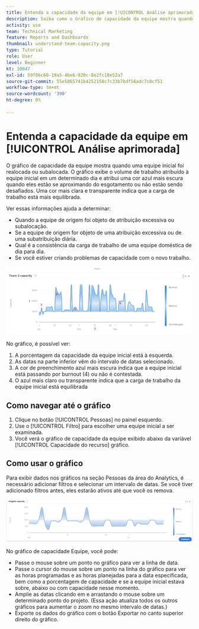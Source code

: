 ```yaml
---
title: Entenda a capacidade da equipe em [!UICONTROL Análise aprimorada]
description: Saiba como o Gráfico de capacidade da equipe mostra quando uma equipe inicial foi realocada ou subalocada.
activity: use
team: Technical Marketing
feature: Reports and Dashboards
thumbnail: understand-team-capacity.png
type: Tutorial
role: User
level: Beginner
kt: 10047
exl-id: 59f86c60-19a5-4be6-920c-8e2fc18e52a7
source-git-commit: 55e5065741b4252158c7c33b7bdf56adc7c8cf51
workflow-type: tm+mt
source-wordcount: '390'
ht-degree: 0%

---
```


# Entenda a capacidade da equipe em [!UICONTROL Análise aprimorada]

O gráfico de capacidade da equipe mostra quando uma equipe inicial foi realocada ou subalocada. O gráfico exibe o volume de trabalho atribuído à equipe inicial em um determinado dia e atribui uma cor azul mais escura quando eles estão se aproximando do esgotamento ou não estão sendo desafiados. Uma cor mais clara e transparente indica que a carga de trabalho está mais equilibrada.

Ver essas informações ajuda a determinar:

* Quando a equipe de origem foi objeto de atribuição excessiva ou subalocação.
* Se a equipe de origem for objeto de uma atribuição excessiva ou de uma subatribuição diária.
* Qual é a consistência da carga de trabalho de uma equipe doméstica de dia para dia.
* Se você estiver criando problemas de capacidade com o novo trabalho.

![Uma imagem que mostra um gráfico de capacidade de equipe com números em áreas descritas nos marcadores abaixo](assets/section-3-4.png)

No gráfico, é possível ver:

1. A porcentagem da capacidade da equipe inicial está à esquerda.
1. As datas na parte inferior vêm do intervalo de datas selecionado.
1. A cor de preenchimento azul mais escura indica que a equipe inicial está passando por burnout (4) ou não é contestada.
1. O azul mais claro ou transparente indica que a carga de trabalho da equipe inicial está equilibrada

## Como navegar até o gráfico

1. Clique no botão [!UICONTROL Pessoas] no painel esquerdo.
1. Use o [!UICONTROL Filtro] para escolher uma equipe inicial a ser examinada.
1. Você verá o gráfico de capacidade da equipe exibido abaixo da variável [!UICONTROL Capacidade do recurso] gráfico.

## Como usar o gráfico

Para exibir dados nos gráficos na seção Pessoas da área do Analytics, é necessário adicionar filtros e selecionar um intervalo de datas. Se você tiver adicionado filtros antes, eles estarão ativos até que você os remova.

![Uma imagem mostrando um gráfico de capacidade de equipe](assets/section-3-5.png)

No gráfico de capacidade Equipe, você pode:

* Passe o mouse sobre um ponto no gráfico para ver a linha de data.
* Passe o cursor do mouse sobre um ponto na linha do gráfico para ver as horas programadas e as horas planejadas para a data especificada, bem como a porcentagem de capacidade e se a equipe inicial estava sobre, abaixo ou com capacidade nesse momento.
* Amplie as datas clicando em e arrastando o mouse sobre um determinado ponto do projeto. (Essa ação atualiza todos os outros gráficos para aumentar o zoom no mesmo intervalo de datas.)
* Exporte os dados do gráfico com o botão Exportar no canto superior direito do gráfico.
